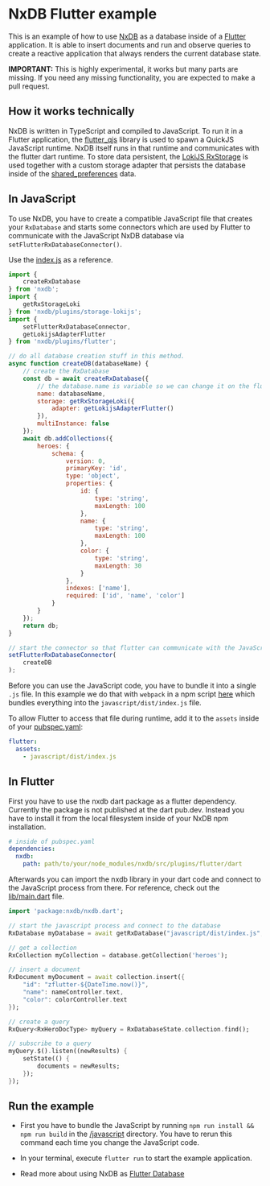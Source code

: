 # NxDB Flutter example

This is an example of how to use [NxDB](https://nxpkg.github.io/) as a database inside of a [Flutter](https://flutter.dev/) application. It is able to insert documents and run and observe queries to create a reactive application that always renders the current database state.

**IMPORTANT:** This is highly experimental, it works but many parts are missing. If you need any missing functionality, you are expected to make a pull request.


## How it works technically

NxDB is written in TypeScript and compiled to JavaScript. To run it in a Flutter application, the [flutter_qjs](https://pub.dev/packages/flutter_qjs) library is used to spawn a QuickJS JavaScript runtime. NxDB itself runs in that runtime and communicates with the flutter dart runtime. To store data persistent, the [LokiJS RxStorage](https://nxpkg.github.io/rx-storage-lokijs.html) is used together with a custom storage adapter that persists the database inside of the [shared_preferences](https://pub.dev/packages/shared_preferences) data.


## In JavaScript

To use NxDB, you have to create a compatible JavaScript file that creates your `RxDatabase` and starts some connectors which are used by Flutter to communicate with the JavaScript NxDB database via `setFlutterRxDatabaseConnector()`.

Use the [index.js](./javascript/src/index.js) as a reference.

```js
import {
    createRxDatabase
} from 'nxdb';
import {
    getRxStorageLoki
} from 'nxdb/plugins/storage-lokijs';
import {
    setFlutterRxDatabaseConnector,
    getLokijsAdapterFlutter
} from 'nxdb/plugins/flutter';

// do all database creation stuff in this method.
async function createDB(databaseName) {
    // create the RxDatabase
    const db = await createRxDatabase({
        // the database.name is variable so we can change it on the flutter side
        name: databaseName,
        storage: getRxStorageLoki({
            adapter: getLokijsAdapterFlutter()
        }),
        multiInstance: false
    });
    await db.addCollections({
        heroes: {
            schema: {
                version: 0,
                primaryKey: 'id',
                type: 'object',
                properties: {
                    id: {
                        type: 'string',
                        maxLength: 100
                    },
                    name: {
                        type: 'string',
                        maxLength: 100
                    },
                    color: {
                        type: 'string',
                        maxLength: 30
                    }
                },
                indexes: ['name'],
                required: ['id', 'name', 'color']
            }
        }
    });
    return db;
}

// start the connector so that flutter can communicate with the JavaScript process
setFlutterRxDatabaseConnector(
    createDB
);
```

Before you can use the JavaScript code, you have to bundle it into a single `.js` file. In this example we do that with `webpack` in a npm script [here](./javascript/package.json) which bundles everything into the `javascript/dist/index.js` file.

To allow Flutter to access that file during runtime, add it to the `assets` inside of your [pubspec.yaml](./pubspec.yaml):

```yaml
flutter:
  assets:
    - javascript/dist/index.js
```

## In Flutter

First you have to use the nxdb dart package as a flutter dependency. Currently the package is not published at the dart pub.dev. Instead you have to install it from the local filesystem inside of your NxDB npm installation.

```yaml
# inside of pubspec.yaml
dependencies:
  nxdb:
    path: path/to/your/node_modules/nxdb/src/plugins/flutter/dart
```

Afterwards you can import the nxdb library in your dart code
and connect to the JavaScript process from there. For reference, check out the [lib/main.dart](./lib/main.dart) file.

```dart
import 'package:nxdb/nxdb.dart';

// start the javascript process and connect to the database
RxDatabase myDatabase = await getRxDatabase("javascript/dist/index.js", databaseName);

// get a collection
RxCollection myCollection = database.getCollection('heroes');

// insert a document
RxDocument myDocument = await collection.insert({
    "id": "zflutter-${DateTime.now()}",
    "name": nameController.text,
    "color": colorController.text
});

// create a query
RxQuery<RxHeroDocType> myQuery = RxDatabaseState.collection.find();

// subscribe to a query
myQuery.$().listen((newResults) {
    setState(() {
        documents = newResults;
    });
});
```


## Run the example

- First you have to bundle the JavaScript by running `npm run install && npm run build` in the [/javascript](/javascript) directory. You have to rerun this command each time you change the JavaScript code.
- In your terminal, execute `flutter run` to start the example application.



- Read more about using NxDB as [Flutter Database](https://nxpkg.github.io/articles/flutter-database.html)
